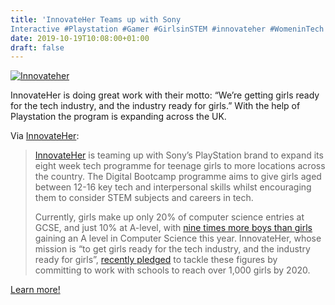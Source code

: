 ```yaml
---
title: 'InnovateHer Teams up with Sony
Interactive #Playstation #Gamer #GirlsinSTEM #innovateher #WomeninTech'
date: 2019-10-19T10:08:00+01:00
draft: false
---
```


[![Innovateher](https://cdn-blog.adafruit.com/uploads/2019/10/innovateher.jpg "innovateher.jpg")](https://www.innovateher.co.uk/sony/)

InnovateHer is doing great work with their motto: “We’re getting girls ready for the tech industry, and the industry ready for girls.” With the help of Playstation the program is expanding across the UK.

Via [InnovateHer](https://www.innovateher.co.uk/sony/):

> [InnovateHer](https://www.innovateher.co.uk/) is teaming up with Sony’s PlayStation brand to expand its eight week tech programme for teenage girls to more locations across the country. The Digital Bootcamp programme aims to give girls aged between 12-16 key tech and interpersonal skills whilst encouraging them to consider STEM subjects and careers in tech.
> 
> Currently, girls make up only 20% of computer science entries at GCSE, and just 10% at A-level, with [nine times more boys than girls](https://www.wisecampaign.org.uk/news/a-level-results-bust-myths-about-girls-and-science/) gaining an A level in Computer Science this year. InnovateHer, whose mission is “to get girls ready for the tech industry, and the industry ready for girls”, [recently pledged](https://businessmanchester.co.uk/2019/03/01/combined-authorities-back-innovateher/) to tackle these figures by committing to work with schools to reach over 1,000 girls by 2020.

[Learn more!](https://www.innovateher.co.uk/sony/)